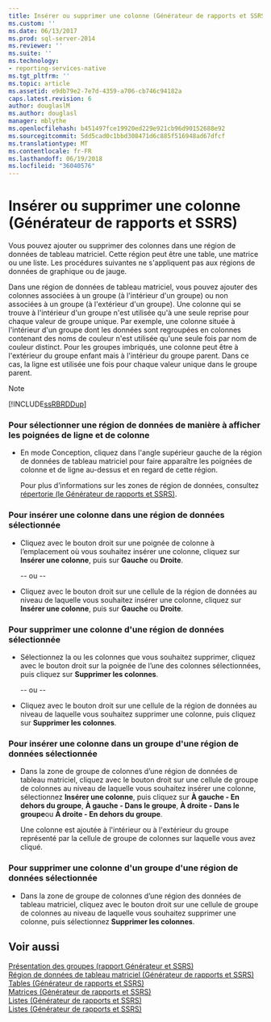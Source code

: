 ```yaml
---
title: Insérer ou supprimer une colonne (Générateur de rapports et SSRS) | Microsoft Docs
ms.custom: ''
ms.date: 06/13/2017
ms.prod: sql-server-2014
ms.reviewer: ''
ms.suite: ''
ms.technology:
- reporting-services-native
ms.tgt_pltfrm: ''
ms.topic: article
ms.assetid: e9db79e2-7e7d-4359-a706-cb746c94182a
caps.latest.revision: 6
author: douglaslM
ms.author: douglasl
manager: mblythe
ms.openlocfilehash: b451497fce19920ed229e921cb96d90152688e92
ms.sourcegitcommit: 5dd5cad0c1bbd308471d6c885f516948ad67dfcf
ms.translationtype: MT
ms.contentlocale: fr-FR
ms.lasthandoff: 06/19/2018
ms.locfileid: "36040576"
---
```

# <a name="insert-or-delete-a-column-report-builder-and-ssrs"></a>Insérer ou supprimer une colonne (Générateur de rapports et SSRS)
  Vous pouvez ajouter ou supprimer des colonnes dans une région de données de tableau matriciel. Cette région peut être une table, une matrice ou une liste. Les procédures suivantes ne s'appliquent pas aux régions de données de graphique ou de jauge.  
  
 Dans une région de données de tableau matriciel, vous pouvez ajouter des colonnes associées à un groupe (à l'intérieur d'un groupe) ou non associées à un groupe (à l'extérieur d'un groupe). Une colonne qui se trouve à l'intérieur d'un groupe n'est utilisée qu'à une seule reprise pour chaque valeur de groupe unique. Par exemple, une colonne située à l'intérieur d'un groupe dont les données sont regroupées en colonnes contenant des noms de couleur n'est utilisée qu'une seule fois par nom de couleur distinct. Pour les groupes imbriqués, une colonne peut être à l'extérieur du groupe enfant mais à l'intérieur du groupe parent. Dans ce cas, la ligne est utilisée une fois pour chaque valeur unique dans le groupe parent.  
  
> [!NOTE]  
>  [!INCLUDE[ssRBRDDup](../../includes/ssrbrddup-md.md)]  
  
### <a name="to-select-a-data-region-so-that-the-row-and-column-handles-appear"></a>Pour sélectionner une région de données de manière à afficher les poignées de ligne et de colonne  
  
-   En mode Conception, cliquez dans l'angle supérieur gauche de la région de données de tableau matriciel pour faire apparaître les poignées de colonne et de ligne au-dessus et en regard de cette région.  
  
     Pour plus d’informations sur les zones de région de données, consultez [répertorie &#40;le Générateur de rapports et SSRS&#41;](tables-matrices-and-lists-report-builder-and-ssrs.md).  
  
### <a name="to-insert-a-column-in-a-selected-data-region"></a>Pour insérer une colonne dans une région de données sélectionnée  
  
-   Cliquez avec le bouton droit sur une poignée de colonne à l’emplacement où vous souhaitez insérer une colonne, cliquez sur **Insérer une colonne**, puis sur **Gauche** ou **Droite**.  
  
     -- ou --  
  
-   Cliquez avec le bouton droit sur une cellule de la région de données au niveau de laquelle vous souhaitez insérer une colonne, cliquez sur **Insérer une colonne**, puis sur **Gauche** ou **Droite**.  
  
### <a name="to-delete-a-column-from-a-selected-data-region"></a>Pour supprimer une colonne d'une région de données sélectionnée  
  
-   Sélectionnez la ou les colonnes que vous souhaitez supprimer, cliquez avec le bouton droit sur la poignée de l’une des colonnes sélectionnées, puis cliquez sur **Supprimer les colonnes**.  
  
     -- ou --  
  
-   Cliquez avec le bouton droit sur une cellule de la région de données au niveau de laquelle vous souhaitez supprimer une colonne, puis cliquez sur **Supprimer les colonnes**.  
  
### <a name="to-insert-a-column-in-a-group-in-a-selected-data-region"></a>Pour insérer une colonne dans un groupe d'une région de données sélectionnée  
  
-   Dans la zone de groupe de colonnes d’une région de données de tableau matriciel, cliquez avec le bouton droit sur une cellule de groupe de colonnes au niveau de laquelle vous souhaitez insérer une colonne, sélectionnez **Insérer une colonne**, puis cliquez sur **À gauche - En dehors du groupe**, **À gauche - Dans le groupe**, **À droite - Dans le groupe**ou **À droite - En dehors du groupe**.  
  
     Une colonne est ajoutée à l'intérieur ou à l'extérieur du groupe représenté par la cellule de groupe de colonnes sur laquelle vous avez cliqué.  
  
### <a name="to-delete-a-column-from-a-group-in-a-selected-data-region"></a>Pour supprimer une colonne d'un groupe d'une région de données sélectionnée  
  
-   Dans la zone de groupe de colonnes d’une région des données de tableau matriciel, cliquez avec le bouton droit sur une cellule de groupe de colonnes au niveau de laquelle vous souhaitez supprimer une colonne, puis sélectionnez **Supprimer les colonnes**.  
  
## <a name="see-also"></a>Voir aussi  
 [Présentation des groupes &#40;rapport Générateur et SSRS&#41;](understanding-groups-report-builder-and-ssrs.md)   
 [Région de données de tableau matriciel &#40;Générateur de rapports et SSRS&#41;](../tablix-data-region-report-builder-and-ssrs.md)   
 [Tables &#40;Générateur de rapports et SSRS&#41;](tables-report-builder-and-ssrs.md)   
 [Matrices &#40;Générateur de rapports et SSRS&#41;](create-a-matrix-report-builder-and-ssrs.md)   
 [Listes &#40;Générateur de rapports et SSRS&#41;](create-invoices-and-forms-with-lists-report-builder-and-ssrs.md)   
 [Listes &#40;Générateur de rapports et SSRS&#41;](tables-matrices-and-lists-report-builder-and-ssrs.md)  
  
  